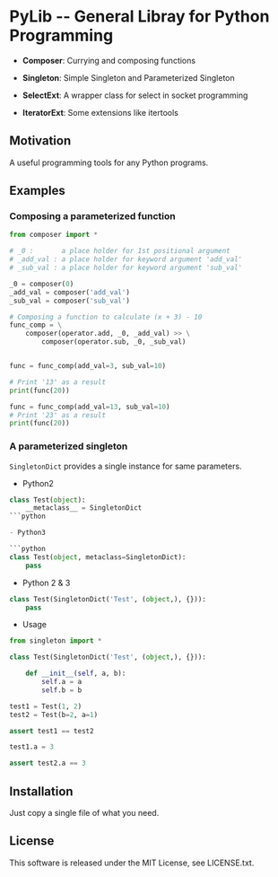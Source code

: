 <!-- vim: set tabstop=4 expandtab shiftwidth=4 softtabstop=4: -->


PyLib -- General Libray for Python Programming
==============================================

- **Composer**: Currying and composing functions 

- **Singleton**: Simple Singleton and Parameterized Singleton

- **SelectExt**: A wrapper class for select in socket programming

- **IteratorExt**: Some extensions like itertools



Motivation
----------

A useful programming tools for any Python programs.


Examples
--------

### Composing a parameterized function

```python
from composer import *

# _0 :       a place holder for 1st positional argument
# _add_val : a place holder for keyword argument 'add_val'
# _sub_val : a place holder for keyword argument 'sub_val'

_0 = composer(0)
_add_val = composer('add_val')
_sub_val = composer('sub_val')

# Composing a function to calculate (x + 3) - 10
func_comp = \
	composer(operator.add, _0, _add_val) >> \
        composer(operator.sub, _0, _sub_val)


func = func_comp(add_val=3, sub_val=10)

# Print '13' as a result
print(func(20))

func = func_comp(add_val=13, sub_val=10)
# Print '23' as a result
print(func(20))
```


### A parameterized singleton

`SingletonDict` provides a single instance for same parameters.

- Python2

```python
class Test(object):
    __metaclass__ = SingletonDict
```python

- Python3

```python
class Test(object, metaclass=SingletonDict):
    pass
```

- Python 2 & 3

```python
class Test(SingletonDict('Test', (object,), {})):
    pass
````


- Usage

```python
from singleton import *

class Test(SingletonDict('Test', (object,), {})):

    def __init__(self, a, b):
        self.a = a
        self.b = b

test1 = Test(1, 2)
test2 = Test(b=2, a=1)

assert test1 == test2

test1.a = 3

assert test2.a == 3
```

Installation
------------

Just copy a single file of what you need. 


License
-------

This software is released under the MIT License, see LICENSE.txt.
